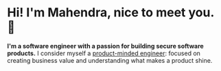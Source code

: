 # Hi! I'm Mahendra, nice to meet you. 👋

**I'm a software engineer with a passion for building secure software products.** I consider myself a [product-minded engineer](https://blog.pragmaticengineer.com/the-product-minded-engineer/): focused on creating business value and understanding what makes a product shine.
